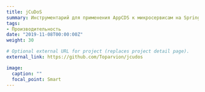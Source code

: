 ```yaml
---
title: jCuDoS
summary: Инструментарий для применения AppCDS к микросервисам на Spring Boot *[в работе]*
tags:
- Производительность
date: "2019-11-08T00:00:00Z"
weight: 30

# Optional external URL for project (replaces project detail page).
external_link: https://github.com/Toparvion/jcudos

image:
  caption: ""
  focal_point: Smart
---
```


